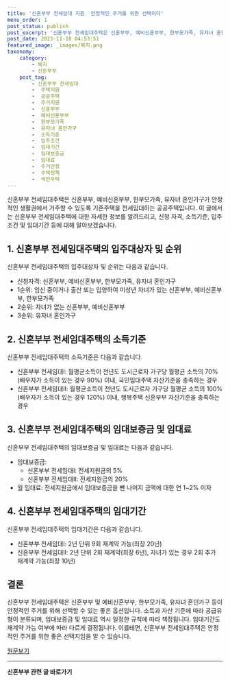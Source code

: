 ```yaml
---
title: '신혼부부 전세임대 지원  안정적인 주거를 위한 선택이다'
menu_order: 1
post_status: publish
post_excerpt: '신혼부부 전세임대주택은 신혼부부, 예비신혼부부, 한부모가족, 유자녀 혼인가구가 안정적인 생활권에서 거주할 수 있도록 기존주택을 전세임대하는 공공주택입니다. 이 글에서는 신혼부부 전세임대주택에 대한 자세한 정보를 알려드리고, 신청 자격, 소득기준, 입주조건 및 임대기간 등에 대해 알아보겠습니다.'
post_date: 2023-11-18 04:53:51
featured_image: _images/복지.png
taxonomy:
    category:
        - 복지
        - 신혼부부
    post_tag:
        - 신혼부부 전세임대
        -  주택지원
        -  공공주택
        -  주거지원
        -  신혼부부
        -  예비신혼부부
        -  한부모가족
        -  유자녀 혼인가구
        -  소득기준
        -  입주조건
        -  임대기간
        -  임대보증금
        -  임대료
        -  주거안정
        -  주택정책
        -  국민주택
---
```



신혼부부 전세임대주택은 신혼부부, 예비신혼부부, 한부모가족, 유자녀 혼인가구가 안정적인 생활권에서 거주할 수 있도록 기존주택을 전세임대하는 공공주택입니다. 이 글에서는 신혼부부 전세임대주택에 대한 자세한 정보를 알려드리고, 신청 자격, 소득기준, 입주조건 및 임대기간 등에 대해 알아보겠습니다.

## 1. 신혼부부 전세임대주택의 입주대상자 및 순위

신혼부부 전세임대주택의 입주대상자 및 순위는 다음과 같습니다.

- 신청자격: 신혼부부, 예비신혼부부, 한부모가족, 유자녀 혼인가구
- 1순위: 임신 중이거나 출산 또는 입양하여 미성년 자녀가 있는 신혼부부, 예비신혼부부, 한부모가족
- 2순위: 자녀가 없는 신혼부부, 예비신혼부부
- 3순위: 유자녀 혼인가구

## 2. 신혼부부 전세임대주택의 소득기준

신혼부부 전세임대주택의 소득기준은 다음과 같습니다.

- 신혼부부 전세임대Ⅰ: 월평균소득이 전년도 도시근로자 가구당 월평균 소득의 70%(배우자가 소득이 있는 경우 90%) 이내, 국민임대주택 자산기준을 충족하는 경우
- 신혼부부 전세임대Ⅱ: 월평균소득이 전년도 도시근로자 가구당 월평균 소득의 100%(배우자가 소득이 있는 경우 120%) 이내, 행복주택 신혼부부 자산기준을 충족하는 경우

## 3. 신혼부부 전세임대주택의 임대보증금 및 임대료

신혼부부 전세임대주택의 임대보증금 및 임대료는 다음과 같습니다.

- 임대보증금:
  - 신혼부부 전세임대Ⅰ: 전세지원금의 5%
  - 신혼부부 전세임대Ⅱ: 전세지원금의 20%
- 월 임대료: 전세지원금에서 임대보증금을 뺀 나머지 금액에 대한 연 1~2% 이자

## 4. 신혼부부 전세임대주택의 임대기간

신혼부부 전세임대주택의 임대기간은 다음과 같습니다.

- 신혼부부 전세임대Ⅰ: 2년 단위 9회 재계약 가능(최장 20년)
- 신혼부부 전세임대Ⅱ: 2년 단위 2회 재계약(최장 6년), 자녀가 있는 경우 2회 추가 재계약 가능(최장 10년)

## 결론

신혼부부 전세임대주택은 신혼부부 및 예비신혼부부, 한부모가족, 유자녀 혼인가구 등이 안정적인 주거를 위해 선택할 수 있는 좋은 옵션입니다. 소득과 자산 기준에 따라 공급유형이 분류되며, 임대보증금 및 임대료 역시 일정한 규칙에 따라 책정됩니다. 임대기간도 재계약 가능 여부에 따라 다르게 결정됩니다. 이를테면, 신혼부부 전세임대주택은 안정적인 주거를 위한 좋은 선택지임을 알 수 있습니다.

[원문보기](http://lh.or.kr)


<!-- wp:separator -->
<hr class="wp-block-separator has-alpha-channel-opacity"/>
<!-- /wp:separator -->

<!-- wp:group {"backgroundColor":"base","layout":{"type":"constrained"}} -->
<div class="wp-block-group has-base-background-color has-background"><!-- wp:paragraph {"align":"center","fontSize":"medium"} -->
<p class="has-text-align-center has-large-font-size"><strong>신혼부부 관련 글 바로가기</strong></p>
<!-- /wp:paragraph -->


<!-- wp:latest-posts
{"categories":[{"id":22936,"count":19,"description":"","link":"https://uknowlaw.com/category/%ec%8b%a0%ed%98%bc%eb%b6%80%eb%b6%80/","name":"신혼부부","slug":"신혼부부","taxonomy":"category","parent":0,"meta":[],"_links":{"self":[{"href":"https://uknowlaw.com/wp-json/wp/v2/categories/22936"}],"collection":[{"href":"https://uknowlaw.com/wp-json/wp/v2/categories"}],"about":[{"href":"https://uknowlaw.com/wp-json/wp/v2/taxonomies/category"}],"wp:post_type":[{"href":"https://uknowlaw.com/wp-json/wp/v2/posts?categories=22936"}],"curies":[{"name":"wp","href":"https://api.w.org/{rel}","templated":true}]}}],"postsToShow":100,"excerptLength":28,"postLayout":"grid","columns":2,"featuredImageAlign":"left","featuredImageSizeSlug":"large","fontSize":"small"} /--></div>
<!-- /wp:group -->